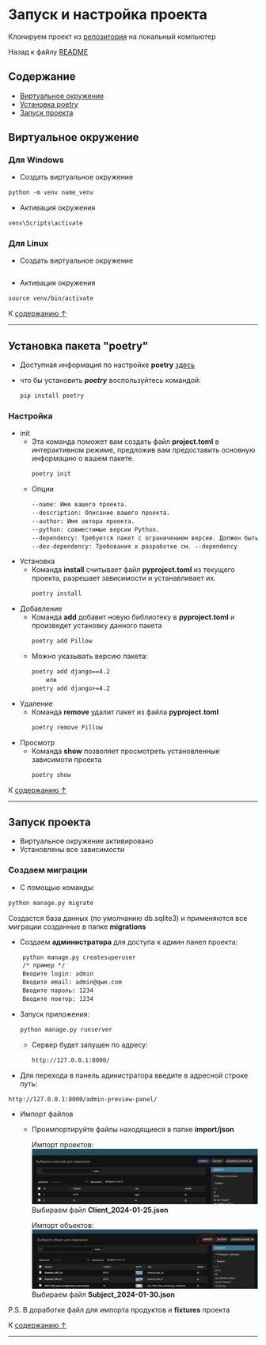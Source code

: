 # Запуск и настройка проекта

Клонируем проект из [репозитория](https://github.com/vikneo/Algorithm-for-AVR-systems.git) на локальный компьютер

Назад к файлу [README](README.md)

## Содержание

* [Виртуальное окружение](#виртуальное-окружение)
* [Установка poetry](#установка-пакета-poetry)
* [Запуск проекта](#запуск-проекта)

## Виртуальное окружение

### Для Windows

* Создать виртуальное окружение
```html
python -m venv name_venv
```
* Активация окружения
```html
venv\Scripts\activate
```

### Для Linux

* Создать виртуальное окружение
```html

```
* Активация окружения
```html
source venv/bin/activate
```

К [содержанию ↑](#содержание)

<hr>

## Установка пакета "poetry"

* Доступная информация по настройке **poetry** [здесь](https://python-poetry.org/docs/cli/)

* что бы установить  ***poetry***  воспользуйтесь командой:
    ```html
    pip install poetry
    ```

### Настройка

* init
    * Эта команда поможет вам создать файл **project.toml** в интерактивном режиме, предложив вам предоставить основную информацию о вашем пакете.
        ```html
        poetry init
        ```
    * Опции
        ```html
        --name: Имя вашего проекта.
        --description: Описание вашего проекта.
        --author: Имя автора проекта.
        --python: совместимые версии Python.
        --dependency: Требуется пакет с ограничением версии. Должен быть в формате foo:1.0.0
        --dev-dependency: Требования к разработке см. --dependency
        ```
* Установка
    * Команда **install** считывает файл **pyproject.toml** из текущего проекта, разрешает зависимости и устанавливает их.
        ```html
        poetry install
        ```
* Добавление
    * Команда **add** добавит новую библиотеку в **pyproject.toml** 
    и произведет установку данного пакета
        ```html
        poetry add Pillow
        ```
    * Можно указывать версию пакета:
        ```html
        poetry add django==4.2
            или
        poetry add django>=4.2
        ```
* Удаление
    * Команда **remove** удалит пакет из файла **pyproject.toml**
        ```html
        poetry remove Pillow
        ```
* Просмотр
    * Команда **show** позволяет просмотреть установленные зависимоти проекта
        ```html
        poetry show
        ```
К [содержанию ↑](#содержание)

<hr>

## Запуск проекта

* Виртуальное окружение активировано
* Установлены все зависимости

### Создаем миграции

* С помощью команды:

```html
python manage.py migrate
```

Создастся база данных (по умолчанию db.sqlite3) и применяются все миграции созданные в папке **migrations**

* Создаем **администратора** для доступа к админ панел проекта:

```html
    python manage.py createsuperuser
    /* пример */
    Вводите login: admin
    Вводите email: admin@qwe.com
    Вводите пароль: 1234
    Вводите повтор: 1234
```

* Запуск приложения:

    ```html
    python manage.py runserver
    ```
    * Сервер будет запущен по адресу:
        ```html
        http://127.0.0.1:8000/
        ```

* Для перехода в панель адинистратора введите в адресной строке путь:

```html
http://127.0.0.1:8000/admin-preview-panel/
```

* Импорт файлов
    * Проимпортируйте файлы находящиеся в папке **import/json**

        Импорт проектов:
        ![проектов](/related_docs/import_client.PNG)
        Выбираем файл **Client_2024-01-25.json**

        Импорт объектов:
        ![объект](/related_docs/import_object.PNG)
        Выбираем файл **Subject_2024-01-30.json**
        
P.S. В доработке файл для импорта продуктов и **fixtures** проекта

К [содержанию ↑](#содержание)

<hr>